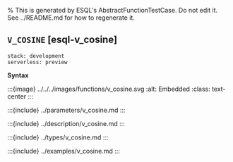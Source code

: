 % This is generated by ESQL's AbstractFunctionTestCase. Do not edit it. See ../README.md for how to regenerate it.

## `V_COSINE` [esql-v_cosine]
```{applies_to}
stack: development
serverless: preview
```

**Syntax**

:::{image} ../../../images/functions/v_cosine.svg
:alt: Embedded
:class: text-center
:::


:::{include} ../parameters/v_cosine.md
:::

:::{include} ../description/v_cosine.md
:::

:::{include} ../types/v_cosine.md
:::

:::{include} ../examples/v_cosine.md
:::
